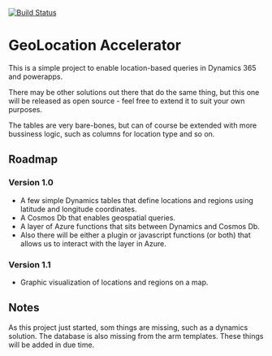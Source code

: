 
[![Build Status](https://dev.azure.com/blombergniclas/GeoLocation.Accelerator/_apis/build/status/lambda-snail.GeolocationAccelerator?branchName=main)](https://dev.azure.com/blombergniclas/GeoLocation.Accelerator/_build/latest?definitionId=3&branchName=main)

# GeoLocation Accelerator

This is a simple project to enable location-based queries in Dynamics 365 and powerapps.

There may be other solutions out there that do the same thing, but this one will be released as open source - feel free to extend it to suit your own purposes.

The tables are very bare-bones, but can of course be extended with more bussiness logic, such as columns for location type and so on.

## Roadmap

### Version 1.0

- A few simple Dynamics tables that define locations and regions using latitude and longitude coordinates.
- A Cosmos Db that enables geospatial queries.
- A layer of Azure functions that sits between Dynamics and Cosmos Db.
- Also there will be either a plugin or javascript functions (or both) that allows us to interact with the layer in Azure.

### Version 1.1

- Graphic visualization of locations and regions on a map.

## Notes

As this project just started, som things are missing, such as a dynamics solution. The database is also missing from the arm templates. These things will be added in due time.
